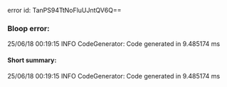 error id: TanPS94TtNoFluUJntQV6Q==
### Bloop error:

25/06/18 00:19:15 INFO CodeGenerator: Code generated in 9.485174 ms
#### Short summary: 

25/06/18 00:19:15 INFO CodeGenerator: Code generated in 9.485174 ms